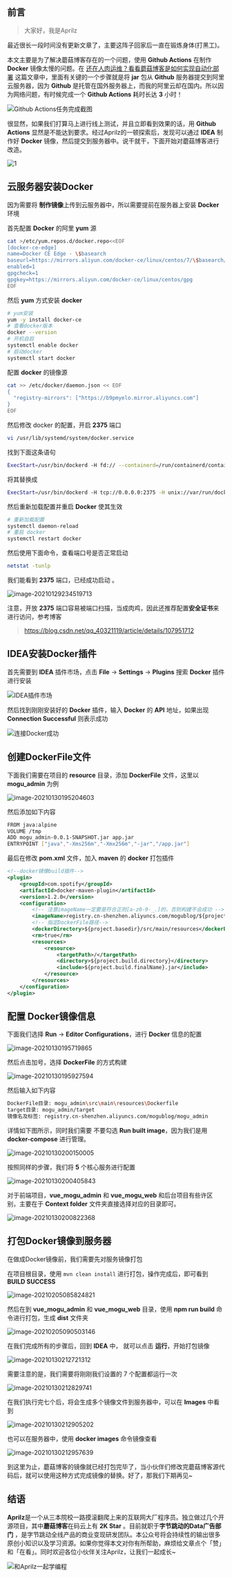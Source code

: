 ## 前言

> 大家好，我是Aprilz

最近很长一段时间没有更新文章了，主要这阵子回家后一直在锻炼身体(打黑工)。

本文主要是为了解决蘑菇博客存在的一个问题，使用 **Github Actions** 在制作 **Docker** 镜像太慢的问题。在 [还在人肉运维？看看蘑菇博客是如何实现自动化部署](https://mp.weixin.qq.com/s/a6mFcvg_c1lgWzxt4ctsfQ) 这篇文章中，里面有关键的一个步骤就是将 **jar** 包从 **Github** 服务器提交到阿里云服务器，因为 **Github** 是托管在国外服务器上，而我的阿里云却在国内。所以因为网络问题，有时候完成一个  **Github Actions** 耗时长达 **3** 小时！

![Github Actions任务完成截图](https://cdn.losey.top/blog/image-20210129210945526.png)

很显然，如果我们打算马上进行线上测试，并且立即看到效果的话，用 **Github Actions**  显然是不能达到要求。经过Aprilz的一顿探索后，发现可以通过 **IDEA** 制作好 **Docker**
镜像，然后提交到服务器中。说干就干，下面开始对蘑菇博客进行改造。

![1](https://cdn.losey.top/blog/1.jpg)

## 云服务器安装Docker

因为需要将 **制作镜像**上传到云服务器中，所以需要提前在服务器上安装 **Docker** 环境

首先配置 **Docker** 的阿里 **yum** 源

```bash
cat >/etc/yum.repos.d/docker.repo<<EOF
[docker-ce-edge]
name=Docker CE Edge - \$basearch
baseurl=https://mirrors.aliyun.com/docker-ce/linux/centos/7/\$basearch/edge
enabled=1
gpgcheck=1
gpgkey=https://mirrors.aliyun.com/docker-ce/linux/centos/gpg
EOF
```

然后 **yum** 方式安装 **docker**

```bash
# yum安装
yum -y install docker-ce
# 查看docker版本
docker --version  
# 开机自启
systemctl enable docker
# 启动docker
systemctl start docker
```

配置 **docker** 的镜像源

```bash
cat >> /etc/docker/daemon.json << EOF
{
  "registry-mirrors": ["https://b9pmyelo.mirror.aliyuncs.com"]
}
EOF
```

然后修改 docker 的配置，开启 **2375** 端口

```bash
vi /usr/lib/systemd/system/docker.service
```

找到下面这条语句

```bash
ExecStart=/usr/bin/dockerd -H fd:// --containerd=/run/containerd/containerd.sock
```

将其替换成

```bash
ExecStart=/usr/bin/dockerd -H tcp://0.0.0.0:2375 -H unix://var/run/docker.sock
```

然后重新加载配置并重启 **Docker** 使其生效

```bash
# 重新加载配置
systemctl daemon-reload
# 重启 docker
systemctl restart docker
```

然后使用下面命令，查看端口号是否正常启动

```bash
netstat -tunlp
```

我们能看到 **2375** 端口，已经成功启动 。

![image-20210129234519713](https://cdn.losey.top/blog/image-20210129234519713.png)

注意，开放 **2375** 端口容易被端口扫描，当成肉鸡，因此还推荐配置**安全证书**来进行访问，参考博客

> https://blog.csdn.net/qq_40321119/article/details/107951712

## IDEA安装Docker插件

首先需要到 **IDEA** 插件市场，点击 **File** -> **Settings** -> **Plugins** 搜索 **Docker** 插件进行安装

![IDEA插件市场](https://cdn.losey.top/blog/image-20210129231300700.png)

然后找到刚刚安装好的 **Docker** 插件，输入 **Docker** 的 **API** 地址，如果出现 **Connection Successful** 则表示成功

![连接Docker成功](https://cdn.losey.top/blog/image-20210129234646824.png)

## 创建DockerFile文件

下面我们需要在项目的 **resource** 目录，添加 **DockerFile** 文件，这里以 **mogu_admin** 为例

![image-20210130195204603](https://cdn.losey.top/blog/image-20210130195204603.png)

然后添加如下内容

```bash
FROM java:alpine
VOLUME /tmp
ADD mogu_admin-0.0.1-SNAPSHOT.jar app.jar
ENTRYPOINT ["java","-Xms256m","-Xmx256m","-jar","/app.jar"]
```

最后在修改 **pom.xml** 文件，加入 **maven** 的 **docker** 打包插件

```xml
<!--docker镜像build插件-->
<plugin>
    <groupId>com.spotify</groupId>
    <artifactId>docker-maven-plugin</artifactId>
    <version>1.2.0</version>
    <configuration>
        <!-- 注意imageName一定要是符合正则[a-z0-9-_.]的，否则构建不会成功 -->
        <imageName>registry.cn-shenzhen.aliyuncs.com/mogublog/${project.artifactId}</imageName>
        <!-- 指定DockerFile路径-->
        <dockerDirectory>${project.basedir}/src/main/resources</dockerDirectory>
        <rm>true</rm>
        <resources>
            <resource>
                <targetPath>/</targetPath>
                <directory>${project.build.directory}</directory>
                <include>${project.build.finalName}.jar</include>
            </resource>
        </resources>
    </configuration>
</plugin>
```

## 配置 Docker镜像信息

下面我们选择 **Run** -> **Editor Configurations**，进行 **Docker** 信息的配置

![image-20210130195719865](https://cdn.losey.top/blog/image-20210130195719865.png)

然后点击加号，选择 **DockerFile** 的方式构建

![image-20210130195927594](https://cdn.losey.top/blog/image-20210130195927594.png)

然后输入如下内容

```bash
DockerFile目录: mogu_admin\src\main\resources\Dockerfile
target目录: mogu_admin/target
镜像名及标签: registry.cn-shenzhen.aliyuncs.com/mogublog/mogu_admin
```

详情如下图所示，同时我们需要 不要勾选 **Run built image**，因为我们是用 **docker-compose** 进行管理。

![image-20210130200150005](https://cdn.losey.top/blog/image-20210130200150005.png)

按照同样的步骤，我们将 **5** 个核心服务进行配置

![image-20210130200405843](https://cdn.losey.top/blog/image-20210130200405843.png)

对于前端项目，**vue_mogu_admin**  和 **vue_mogu_web** 和后台项目有些许区别，主要在于 **Context folder** 文件夹直接选择对应的目录即可。

![image-20210130200822368](https://cdn.losey.top/blog/image-20210130200822368.png)

## 打包Docker镜像到服务器

在做成Docker镜像前，我们需要先对服务镜像打包

在项目根目录，使用 `mvn clean install` 进行打包，操作完成后，即可看到 **BUILD SUCCESS**

![image-20210205085824821](https://cdn.losey.top/blog/image-20210205085824821.png)

然后在到 **vue_mogu_admin** 和 **vue_mogu_web** 目录，使用 **npm run build** 命令进行打包，生成 **dist** 文件夹

![image-20210205090503146](https://cdn.losey.top/blog/image-20210205090503146.png)

在我们完成所有的步骤后，回到 **IDEA** 中， 就可以点击 **运行**，开始打包镜像

![image-20210130212721312](https://cdn.losey.top/blog/image-20210130212721312.png)

需要注意的是，我们需要将刚刚我们设置的 7 个配置都运行一次

![image-20210130212829741](https://cdn.losey.top/blog/image-20210130212829741.png)

在我们执行完七个后，将会生成多个镜像文件到服务器中，可以在 **Images** 中看到

![image-20210130212905202](https://cdn.losey.top/blog/image-20210130212905202.png)

也可以在服务器中，使用 **docker images** 命令镜像查看

![image-20210130212957639](https://cdn.losey.top/blog/image-20210130212957639.png)

到这里为止，蘑菇博客的镜像就已经打包完毕了，当小伙伴们修改完蘑菇博客源代码后，就可以使用这种方式完成镜像的替换。好了，那我们下期再见~

## 结语

**Aprilz**是一个从三本院校一路摸滚翻爬上来的互联网大厂程序员。独立做过几个开源项目，其中**蘑菇博客**在码云上有 **2K Star** 。目前就职于**字节跳动的Data广告部门**
，是字节跳动全线产品的商业变现研发团队。本公众号将会持续性的输出很多原创小知识以及学习资源。如果你觉得本文对你有所帮助，麻烦给文章点个「赞」和「在看」。同时欢迎各位小伙伴关注Aprilz，让我们一起成长~

![和Aprilz一起学编程](https://cdn.losey.top/blog/image-20210122092846701.png)
